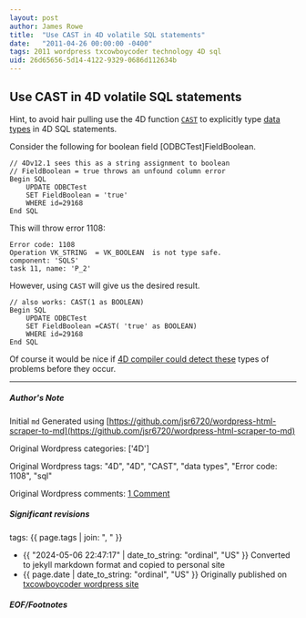 ```yaml
---
layout: post
author: James Rowe
title:  "Use CAST in 4D volatile SQL statements"
date:   "2011-04-26 00:00:00 -0400"
tags: 2011 wordpress txcowboycoder technology 4D sql
uid: 26d65656-5d14-4122-9329-0686d112634b
---
```



## Use CAST in 4D volatile SQL statements


Hint, to avoid hair pulling use the 4D function [`CAST`](http://doc.4d.com/4Dv12.1/help/Title/en/page18321.html) to explicitly type [data types](http://doc.4d.com/4Dv12.1/help/Title/en/page18465.html) in 4D SQL statements.


Consider the following for boolean field [ODBCTest]FieldBoolean.



```
// 4Dv12.1 sees this as a string assignment to boolean
// FieldBoolean = true throws an unfound column error
Begin SQL
	UPDATE ODBCTest
	SET FieldBoolean = 'true'
	WHERE id=29168
End SQL

```

This will throw error 1108:



```
Error code: 1108
Operation VK_STRING  = VK_BOOLEAN  is not type safe.
component: 'SQLS'
task 11, name: 'P_2'

```

However, using `CAST` will give us the desired result.



```
// also works: CAST(1 as BOOLEAN)
Begin SQL
	UPDATE ODBCTest
	SET FieldBoolean =CAST( 'true' as BOOLEAN)
	WHERE id=29168
End SQL

```

Of course it would be nice if [4D compiler could detect these](http://txcowboycoder.wordpress.com/2011/04/25/compiler-warning-on-possible-loss-of-precision/ "Compiler warning on possible loss of precision") types of problems before they occur.




---

##### Author's Note

Initial `md` Generated using [https://github.com/jsr6720/wordpress-html-scraper-to-md](https://github.com/jsr6720/wordpress-html-scraper-to-md)

Original Wordpress categories: ['4D']

Original Wordpress tags: "4D", "4D", "CAST", "data types", "Error code: 1108", "sql"

Original Wordpress comments: <a href="https://txcowboycoder.wordpress.com/2011/04/26/use-cast-in-4d-volatile-sql-statements/#comments">1 Comment</a>

##### Significant revisions

tags: {{ page.tags | join: ", " }} <!-- todo move this somewhere -->

- {{ "2024-05-06 22:47:17" | date_to_string: "ordinal", "US" }} Converted to jekyll markdown format and copied to personal site
- {{ page.date | date_to_string: "ordinal", "US" }} Originally published on [txcowboycoder wordpress site](https://txcowboycoder.wordpress.com/2011/04/26/use-cast-in-4d-volatile-sql-statements/)

##### EOF/Footnotes

